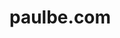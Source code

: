 # paulbe.com

#


<!--
-------------------------HTML:-----------------------

<!DOCTYPE html>
<html>
<head>
<link rel="stylesheet" href="project2.css">
</head>
<body>
<canvas id = "canvas"></canvas>
<script>

var canvas = document.getElementById("canvas");

canvas.width = window.innerWidth;
canvas.height = window.innerHeight;

var c = canvas.getContext("2d");


var mouse = {
  x: undefined,
  y: undefined
}
var rect = canvas.getBoundingClientRect();
var trueX = mouse.x - rect.left;
var trueY = mouse.y - rect.top;
//changeables-------------
canvas.style.left = "0";
canvas.style.top = "0";
canvas.style.position = "absolute";
var canX = window.innerWidth;
var canY = window.innerHeight;
//------------------------
canvas.width = canX;
canvas.height = canY;
window.addEventListener("mousemove", function(event) {
  mouse.x = event.x;
  mouse.y = event.y;
  trueX = mouse.x - rect.left;
  trueY = mouse.y - rect.top;
})






</script>



</body>
</html>
------------------------------------------------------->

<!-----------------CSS---------------------------------
body {
  margin: 0;
  overflow: hidden;
}



canvas#canvas {
  background: #e2e1d2;
} -------------------------------------------->
